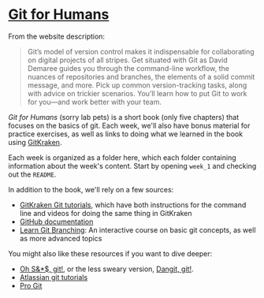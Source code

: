 
# [Git for Humans](https://abookapart.com/products/git-for-humans)

<!-- badges: start -->
<!-- badges: end -->


From the website description:

> Git’s model of version control makes it indispensable for collaborating on digital projects of all stripes. Get situated with Git as David Demaree guides you through the command-line workflow, the nuances of repositories and branches, the elements of a solid commit message, and more. Pick up common version-tracking tasks, along with advice on trickier scenarios. You’ll learn how to put Git to work for you—and work better with your team.

*Git for Humans* (sorry lab pets) is a short book (only five chapters) that focuses on the basics of git. Each week, we'll also have bonus material for practice exercises, as well as links to doing what we learned in the book using [GitKraken](https://www.gitkraken.com/).

Each week is organized as a folder here, which each folder containing information about the week's content. Start by opening `week_1` and checking out the `README`.

In addition to the book, we'll rely on a few sources:

* [GitKraken Git tutorials](https://www.gitkraken.com/learn/git/tutorials), which have both instructions for the command line and videos for doing the same thing in GitKraken
* [GitHub documentation](https://docs.github.com/en/get-started/start-your-journey/git-and-github-learning-resources)
* [Learn Git Branching](https://learngitbranching.js.org/): An interactive course on basic git concepts, as well as more advanced topics

You might also like these resources if you want to dive deeper:
* [Oh S&*$, git!](https://ohshitgit.com/), or the less sweary version, [Dangit, git!](https://dangitgit.com/).
* [Atlassian git tutorials](https://www.atlassian.com/git/tutorials)
* [Pro Git](https://git-scm.com/book/en/v2)
